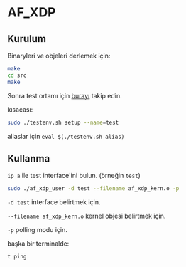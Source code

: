 # AF_XDP

## Kurulum

Binaryleri ve objeleri derlemek için:

```sh
make
cd src
make
```

Sonra test ortamı için [burayı](https://github.com/xdp-project/xdp-tutorial/blob/master/testenv/README.org) takip edin.

kısacası:

```sh
sudo ./testenv.sh setup --name=test
```

aliaslar için `eval $(./testenv.sh alias)`

## Kullanma

`ip a` ile test interface'ini bulun. (örneğin `test`)

```sh
sudo ./af_xdp_user -d test --filename af_xdp_kern.o -p
```

`-d test` interface belirtmek için.

`--filename af_xdp_kern.o` kernel objesi belirtmek için.

`-p` polling modu için.

başka bir terminalde:

```sh
t ping
```
